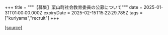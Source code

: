 +++
title = """【募集】栗山町社会教育委員の公募について"""
date = 2025-01-31T01:00:00.000Z
expiryDate = 2025-02-15T15:22:29.785Z
tags = ["kuriyama","recruit"]
+++


[[source]](https://www.town.kuriyama.hokkaido.jp/soshiki/55/30154.html)
